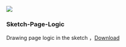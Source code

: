 ![](https://zos.alipayobjects.com/rmsportal/onSJdZVvNPUOLWnPtVcT.svg)

### Sketch-Page-Logic

Drawing page logic in the sketch ，[Download](https://github.com/hi-caicai/Sketch-Page-Logic/releases)
